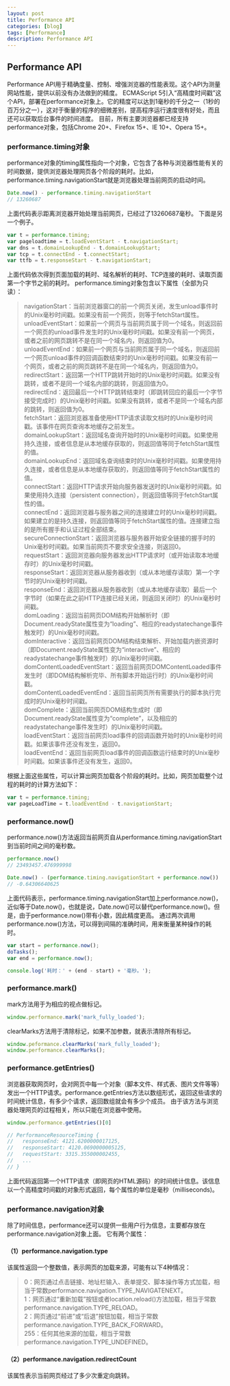 ```yaml
---
layout: post
title: Performance API
categories: [blog]
tags: [Performance]
description: Performance API
---
```


## Performance API

Performance API用于精确度量、控制、增强浏览器的性能表现。这个API为测量网站性能，提供以前没有办法做到的精度。
ECMAScript 5引入“高精度时间戳”这个API，部署在performance对象上。它的精度可以达到1毫秒的千分之一（1秒的百万分之一），这对于衡量的程序的细微差别，提高程序运行速度很有好处，而且还可以获取后台事件的时间进度。
目前，所有主要浏览器都已经支持performance对象，包括Chrome 20+、Firefox 15+、IE 10+、Opera 15+。

### performance.timing对象

performance对象的timing属性指向一个对象，它包含了各种与浏览器性能有关的时间数据，提供浏览器处理网页各个阶段的耗时。比如，performance.timing.navigationStart就是浏览器处理当前网页的启动时间。

```javascript
Date.now() - performance.timing.navigationStart
// 13260687
```

上面代码表示距离浏览器开始处理当前网页，已经过了13260687毫秒。
下面是另一个例子。

```javascript
var t = performance.timing;
var pageloadtime = t.loadEventStart - t.navigationStart;
var dns = t.domainLookupEnd - t.domainLookupStart;
var tcp = t.connectEnd - t.connectStart;
var ttfb = t.responseStart - t.navigationStart;
```

上面代码依次得到页面加载的耗时、域名解析的耗时、TCP连接的耗时、读取页面第一个字节之前的耗时。
performance.timing对象包含以下属性（全部为只读）：

>navigationStart：当前浏览器窗口的前一个网页关闭，发生unload事件时的Unix毫秒时间戳。如果没有前一个网页，则等于fetchStart属性。    
>unloadEventStart：如果前一个网页与当前网页属于同一个域名，则返回前一个网页的unload事件发生时的Unix毫秒时间戳。如果没有前一个网页，或者之前的网页跳转不是在同一个域名内，则返回值为0。    
>unloadEventEnd：如果前一个网页与当前网页属于同一个域名，则返回前一个网页unload事件的回调函数结束时的Unix毫秒时间戳。如果没有前一个网页，或者之前的网页跳转不是在同一个域名内，则返回值为0。    
>redirectStart：返回第一个HTTP跳转开始时的Unix毫秒时间戳。如果没有跳转，或者不是同一个域名内部的跳转，则返回值为0。    
>redirectEnd：返回最后一个HTTP跳转结束时（即跳转回应的最后一个字节接受完成时）的Unix毫秒时间戳。如果没有跳转，或者不是同一个域名内部的跳转，则返回值为0。    
>fetchStart：返回浏览器准备使用HTTP请求读取文档时的Unix毫秒时间戳。该事件在网页查询本地缓存之前发生。    
>domainLookupStart：返回域名查询开始时的Unix毫秒时间戳。如果使用持久连接，或者信息是从本地缓存获取的，则返回值等同于fetchStart属性的值。    
>domainLookupEnd：返回域名查询结束时的Unix毫秒时间戳。如果使用持久连接，或者信息是从本地缓存获取的，则返回值等同于fetchStart属性的值。    
>connectStart：返回HTTP请求开始向服务器发送时的Unix毫秒时间戳。如果使用持久连接（persistent connection），则返回值等同于fetchStart属性的值。    
>connectEnd：返回浏览器与服务器之间的连接建立时的Unix毫秒时间戳。如果建立的是持久连接，则返回值等同于fetchStart属性的值。连接建立指的是所有握手和认证过程全部结束。    
>secureConnectionStart：返回浏览器与服务器开始安全链接的握手时的Unix毫秒时间戳。如果当前网页不要求安全连接，则返回0。    
>requestStart：返回浏览器向服务器发出HTTP请求时（或开始读取本地缓存时）的Unix毫秒时间戳。    
>responseStart：返回浏览器从服务器收到（或从本地缓存读取）第一个字节时的Unix毫秒时间戳。    
>responseEnd：返回浏览器从服务器收到（或从本地缓存读取）最后一个字节时（如果在此之前HTTP连接已经关闭，则返回关闭时）的Unix毫秒时间戳。    
>domLoading：返回当前网页DOM结构开始解析时（即Document.readyState属性变为“loading”、相应的readystatechange事件触发时）的Unix毫秒时间戳。    
>domInteractive：返回当前网页DOM结构结束解析、开始加载内嵌资源时（即Document.readyState属性变为“interactive”、相应的readystatechange事件触发时）的Unix毫秒时间戳。    
>domContentLoadedEventStart：返回当前网页DOMContentLoaded事件发生时（即DOM结构解析完毕、所有脚本开始运行时）的Unix毫秒时间戳。    
>domContentLoadedEventEnd：返回当前网页所有需要执行的脚本执行完成时的Unix毫秒时间戳。    
>domComplete：返回当前网页DOM结构生成时（即Document.readyState属性变为“complete”，以及相应的readystatechange事件发生时）的Unix毫秒时间戳。    
>loadEventStart：返回当前网页load事件的回调函数开始时的Unix毫秒时间戳。如果该事件还没有发生，返回0。    
>loadEventEnd：返回当前网页load事件的回调函数运行结束时的Unix毫秒时间戳。如果该事件还没有发生，返回0。   

根据上面这些属性，可以计算出网页加载各个阶段的耗时。比如，网页加载整个过程的耗时的计算方法如下：

```javascript
var t = performance.timing; 
var pageLoadTime = t.loadEventEnd - t.navigationStart;
```

### performance.now()

performance.now()方法返回当前网页自从performance.timing.navigationStart到当前时间之间的毫秒数。

```javascript
performance.now()
// 23493457.476999998

Date.now() - (performance.timing.navigationStart + performance.now())
// -0.64306640625
```
上面代码表示，performance.timing.navigationStart加上performance.now()，近似等于Date.now()，也就是说，Date.now()可以替代performance.now()。但是，由于performance.now()带有小数，因此精度更高。
通过两次调用performance.now()方法，可以得到间隔的准确时间，用来衡量某种操作的耗时。

```javascript
var start = performance.now();
doTasks();
var end = performance.now();

console.log('耗时：' + (end - start) + '毫秒。');
```

### performance.mark()

mark方法用于为相应的视点做标记。

```javascript
window.performance.mark('mark_fully_loaded');
```

clearMarks方法用于清除标记，如果不加参数，就表示清除所有标记。

```javascript
window.peformance.clearMarks('mark_fully_loaded');
window.performance.clearMarks();
```

### performance.getEntries()

浏览器获取网页时，会对网页中每一个对象（脚本文件、样式表、图片文件等等）发出一个HTTP请求。performance.getEntries方法以数组形式，返回这些请求的时间统计信息，有多少个请求，返回数组就会有多少个成员。
由于该方法与浏览器处理网页的过程相关，所以只能在浏览器中使用。

```javascript
window.performance.getEntries()[0]

// PerformanceResourceTiming { 
//   responseEnd: 4121.6200000017125, 
//   responseStart: 4120.0690000005125, 
//   requestStart: 3315.355000002455, 
//   ...
// }
```

上面代码返回第一个HTTP请求（即网页的HTML源码）的时间统计信息。该信息以一个高精度时间戳的对象形式返回，每个属性的单位是毫秒（milliseconds)。

### performance.navigation对象

除了时间信息，performance还可以提供一些用户行为信息，主要都存放在performance.navigation对象上面。
它有两个属性：

#### （1）performance.navigation.type

该属性返回一个整数值，表示网页的加载来源，可能有以下4种情况：

>0：网页通过点击链接、地址栏输入、表单提交、脚本操作等方式加载，相当于常数performance.navigation.TYPE_NAVIGATENEXT。    
>1：网页通过“重新加载”按钮或者location.reload()方法加载，相当于常数performance.navigation.TYPE_RELOAD。    
>2：网页通过“前进”或“后退”按钮加载，相当于常数performance.navigation.TYPE_BACK_FORWARD。    
>255：任何其他来源的加载，相当于常数performance.navigation.TYPE_UNDEFINED。  
  
#### （2）performance.navigation.redirectCount

该属性表示当前网页经过了多少次重定向跳转。



